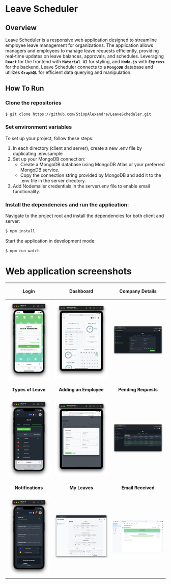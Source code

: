 # Leave Scheduler


## Overview
Leave Scheduler is a responsive web application designed to streamline employee leave management for organizations. The application allows managers and employees to manage leave requests efficiently, providing real-time updates on leave balances, approvals, and schedules. Leveraging **`React`** for the frontend with **`Material UI`** for styling, and **`Node.js`** with **`Express`** for the backend, Leave Scheduler connects to a **`MongoDB`** database and utilizes **`GraphQL`** for efficient data querying and manipulation.


## How To Run

### Clone the repositories
```sh
$ git clone https://github.com/StiopAlexandra/LeaveScheduler.git
```

### Set environment variables
To set up your project, follow these steps:
1. In each directory (client and server), create a new .env file by duplicating .env.sample
2. Set up your MongoDB connection:
   * Create a MongoDB database using MongoDB Atlas or your preferred MongoDB service.
   * Copy the connection string provided by MongoDB and add it to the .env file in the server directory.
3. Add Nodemailer credentials in the server/.env file to enable email functionality.   

### Install the dependencies and run the application:
Navigate to the project root and install the dependencies for both client and server:
```sh
$ npm install
```
Start the application in development mode:
```sh
$ npm run watch
```
# Web application screenshots

| <p align="center">**Login**</p>          | <p align="center">**Dashboard**</p>          | <p align="center">**Company Details**</p>                |
|------------------------------------------|----------------------------------------------|----------------------------------------------------------|
| ![Login](screenshots/1.png)              | ![Dashboard](screenshots/2.png)              | ![Company Details](screenshots/3.png)                    |
| <p align="center">**Types of Leave**</p> | <p align="center">**Adding an Employee**</p> | <p align="center">**Pending Requests**</p>               |
| ![Types of Leave](screenshots/4.png)     | ![Adding an Employee](screenshots/5.png)     | ![Pending Requests](screenshots/6.png)                      |
| <p align="center">**Notifications**</p>  | <p align="center">**My Leaves**</p>          | <p align="center">**Email Received**</p> |
| ![Notifications](screenshots/7.png)      | ![My Leaves](screenshots/8.png)              | ![Email Received](screenshots/9.png)                      |

